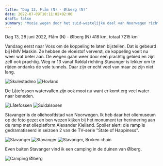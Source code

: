 ```yaml
---
title: "Dag 13, Flåm (N) - Ølberg (N)"
date: 2022-07-09T10:11:02+02:00
draft: false
summary: "Mooie wegen door het zuid-westelijke deel van Noorwegen richting Stavanger"
---
```

Dag 13, 28 juni 2022, Flåm (N) - Ølberg (N)
418 km, totaal 7215 km

Vandaag eerst naar Voss om de koppeling te laten bijstellen. Dat is gebeurd bij HMV Maskin. Ze hebben
de vloeistof ververst, de koppeling voelt nu weer wat beter aan.
De wegen gaan weer door een prachtig gebied en zijn zelf ook prachtig. Weg nr 13 vanaf Røldal richting
Stavanger is lekker om te rijden ondanks de vele tunnels. Daar zijn er echt veel van maar ze zijn niet lang.

![Skulestadmo](/images/noordkaap2022-06-28-01-skulestadmo-r.jpg "Skulestadmo")
![Hovland](/images/noordkaap2022-06-28-02-hovland-r.jpg "Hovland")

De Låtefossen watervallen zijn ook mooi nu want er komt erg veel water naar beneden.

![Låtefossen](/images/noordkaap2022-06-28-03-latefossen-r.jpg "Låtefossen")
![Suldalsosen](/images/noordkaap2022-06-28-04-suldalsosen-r.jpg "Suldalsosen")

Stavanger is de oliehoofdstad van Noorwegen. Ik heb daar het oliemuseum op de foto gezet en ben
wezen kijken bij het monument ter herinnering aan de ramp met olieplatform Alexander Kielland. Spoiler
alert: die ramp is gedramatiseerd in seizoen 2 van de TV-serie "State of Happiness".

![Stavanger](/images/noordkaap2022-06-28-05-stavanger-r.jpg "Stavanger")
![Stavanger](/images/noordkaap2022-06-28-06-stavanger-r.jpg "Stavanger")
![Stavanger, Broken chain](/images/noordkaap2022-06-28-07-broken-chain-r.jpg "Stavanger, Broken chain")

Even buiten Stavanger vind ik een camping in de duinen van Ølberg.

![Camping Ølberg](/images/noordkaap2022-06-28-08-olberg-r.jpg "Camping Ølberg")
